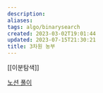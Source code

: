 ```yaml
---
description:
aliases: 
tags: algo/binarysearch 
created: 2023-03-02T19:01:44
updated: 2023-07-15T21:30:21
title: 3차원 농부
---
```

[[이분탐색]]

[노션 풀이](https://choiwheatley.notion.site/3-8bc57a396f1d4e6ea30b6941cc7d5704)
